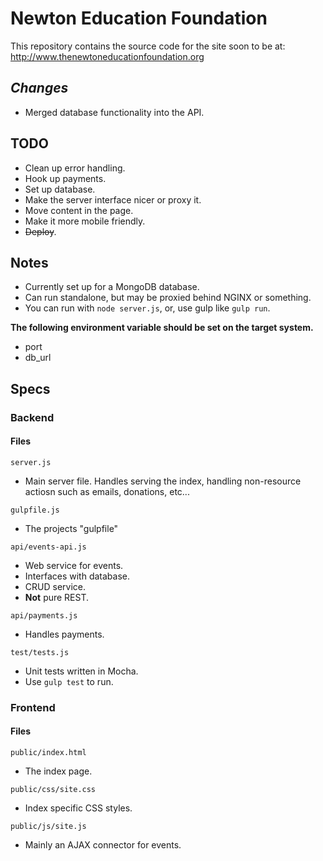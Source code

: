 ﻿# Newton Education Foundation

This repository contains the source code for the site soon to be at: http://www.thenewtoneducationfoundation.org

## *Changes*

- Merged database functionality into the API.

## **TODO**

- Clean up error handling.
- Hook up payments.
- Set up database.
- Make the server interface nicer or proxy it.
- Move content in the page.
- Make it more mobile friendly.
- ~~Deploy~~.

## Notes

- Currently set up for a MongoDB database.
- Can run standalone, but may be proxied behind NGINX or something.
- You can run with `node server.js`, or, use gulp like `gulp run`.

**The following environment variable should be set on the target system.**

- port
- db_url

## Specs

### Backend

#### Files

`server.js`

- Main server file. Handles serving the index, handling non-resource actiosn such as emails, donations, etc...

`gulpfile.js`

- The projects "gulpfile"

`api/events-api.js`

- Web service for events.
- Interfaces with database.
- CRUD service.
- **Not** pure REST.

`api/payments.js`

- Handles payments.

`test/tests.js`

- Unit tests written in Mocha.
- Use `gulp test` to run.

### Frontend

#### Files

`public/index.html`

- The index page.

`public/css/site.css`

- Index specific CSS styles.

`public/js/site.js`

- Mainly an AJAX connector for events.
